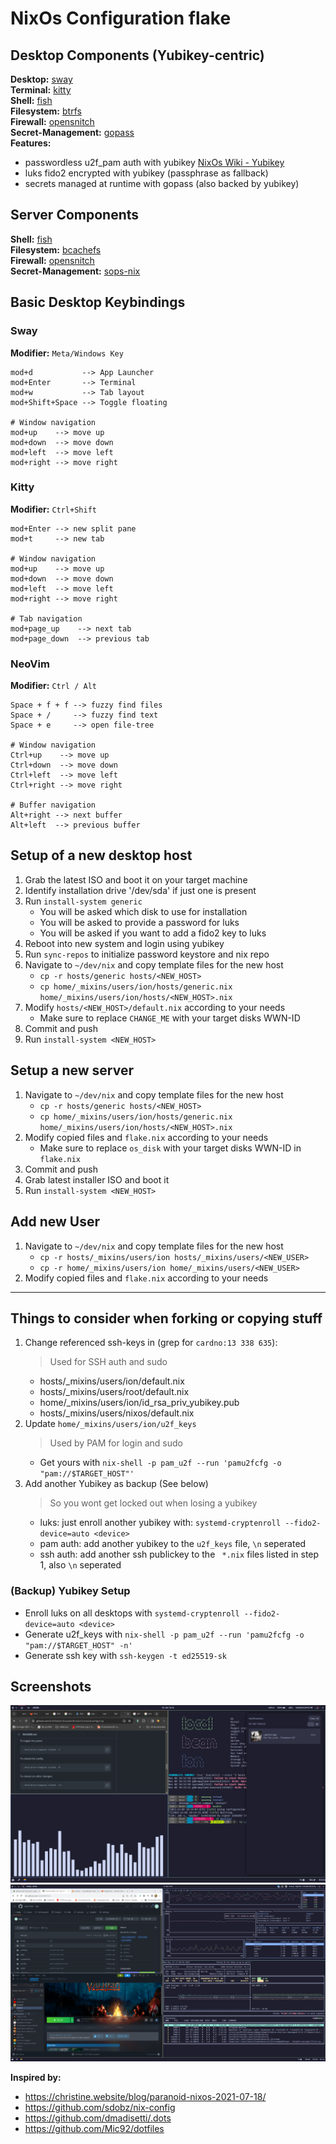 # NixOs Configuration flake

## Desktop Components (Yubikey-centric)

**Desktop:** [sway](https://github.com/swaywm/sway)  
**Terminal:** [kitty](https://github.com/kovidgoyal/kitty)  
**Shell:** [fish](https://github.com/fish-shell/fish-shell)  
**Filesystem:** [btrfs](https://github.com/kdave/btrfs-devel)  
**Firewall:** [opensnitch](https://github.com/evilsocket/opensnitch)  
**Secret-Management:** [gopass](https://github.com/gopasspw/gopass)  
**Features:**

- passwordless u2f_pam auth with yubikey [NixOs Wiki - Yubikey](https://nixos.wiki/wiki/Yubikey)
- luks fido2 encrypted with yubikey (passphrase as fallback)
- secrets managed at runtime with gopass (also backed by yubikey)

## Server Components

**Shell:** [fish](https://github.com/fish-shell/fish-shell)  
**Filesystem:** [bcachefs](https://bcachefs.org/)  
**Firewall:** [opensnitch](https://github.com/evilsocket/opensnitch)  
**Secret-Management:** [sops-nix](https://github.com/Mic92/sops-nix)

## Basic Desktop Keybindings

### Sway

**Modifier:** `Meta/Windows Key`

```
mod+d           --> App Launcher
mod+Enter       --> Terminal
mod+w           --> Tab layout
mod+Shift+Space --> Toggle floating

# Window navigation
mod+up    --> move up
mod+down  --> move down
mod+left  --> move left
mod+right --> move right
```

### Kitty

**Modifier:** `Ctrl+Shift`

```
mod+Enter --> new split pane
mod+t     --> new tab

# Window navigation
mod+up    --> move up
mod+down  --> move down
mod+left  --> move left
mod+right --> move right

# Tab navigation
mod+page_up    --> next tab
mod+page_down  --> previous tab
```

### NeoVim

**Modifier:** `Ctrl / Alt`

```
Space + f + f --> fuzzy find files
Space + /     --> fuzzy find text
Space + e     --> open file-tree

# Window navigation
Ctrl+up    --> move up
Ctrl+down  --> move down
Ctrl+left  --> move left
Ctrl+right --> move right

# Buffer navigation
Alt+right --> next buffer
Alt+left  --> previous buffer
```

## Setup of a new desktop host

1. Grab the latest ISO and boot it on your target machine
2. Identify installation drive '/dev/sda' if just one is present
3. Run `install-system generic`
   - You will be asked which disk to use for installation
   - You will be asked to provide a password for luks
   - You will be asked if you want to add a fido2 key to luks
4. Reboot into new system and login using yubikey
5. Run `sync-repos` to initialize password keystore and nix repo
6. Navigate to `~/dev/nix` and copy template files for the new host
   - `cp -r hosts/generic hosts/<NEW_HOST>`
   - `cp home/_mixins/users/ion/hosts/generic.nix home/_mixins/users/ion/hosts/<NEW_HOST>.nix`
7. Modify `hosts/<NEW_HOST>/default.nix` according to your needs
   - Make sure to replace `CHANGE_ME` with your target disks WWN-ID
8. Commit and push
9. Run `install-system <NEW_HOST>`

## Setup a new server

1. Navigate to `~/dev/nix` and copy template files for the new host
   - `cp -r hosts/generic hosts/<NEW_HOST>`
   - `cp home/_mixins/users/ion/hosts/generic.nix home/_mixins/users/ion/hosts/<NEW_HOST>.nix`
2. Modify copied files and `flake.nix` according to your needs
   - Make sure to replace `os_disk` with your target disks WWN-ID in `flake.nix`
3. Commit and push
4. Grab latest installer ISO and boot it
5. Run `install-system <NEW_HOST>`

## Add new User

1. Navigate to `~/dev/nix` and copy template files for the new host
   - `cp -r hosts/_mixins/users/ion hosts/_mixins/users/<NEW_USER>`
   - `cp -r home/_mixins/users/ion home/_mixins/users/<NEW_USER>`
2. Modify copied files and `flake.nix` according to your needs

---

## Things to consider when forking or copying stuff

1. Change referenced ssh-keys in (grep for `cardno:13 338 635`):
   > Used for SSH auth and sudo
   - hosts/\_mixins/users/ion/default.nix
   - hosts/\_mixins/users/root/default.nix
   - home/\_mixins/users/ion/id_rsa_priv_yubikey.pub
   - hosts/\_mixins/users/nixos/default.nix
2. Update `home/_mixins/users/ion/u2f_keys`
   > Used by PAM for login and sudo
   - Get yours with `nix-shell -p pam_u2f --run 'pamu2fcfg -o "pam://$TARGET_HOST"'`
3. Add another Yubikey as backup (See below)
   > So you wont get locked out when losing a yubikey
   - luks: just enroll another yubikey with: `systemd-cryptenroll --fido2-device=auto <device>`
   - pam auth: add another yubikey to the `u2f_keys` file, `\n` seperated
   - ssh auth: add another ssh publickey to the ` *.nix` files listed in step 1, also `\n` seperated

### (Backup) Yubikey Setup

- Enroll luks on all desktops with `systemd-cryptenroll --fido2-device=auto <device>`
- Generate u2f_keys with `nix-shell -p pam_u2f --run 'pamu2fcfg -o "pam://$TARGET_HOST" -n'`
- Generate ssh key with `ssh-keygen -t ed25519-sk`

## Screenshots

![Main screen](screenshots/screen.png)
![Main screen 2](screenshots/screen2.png)

**Inspired by:**

- https://christine.website/blog/paranoid-nixos-2021-07-18/
- https://github.com/sdobz/nix-config
- https://github.com/dmadisetti/.dots
- https://github.com/Mic92/dotfiles
